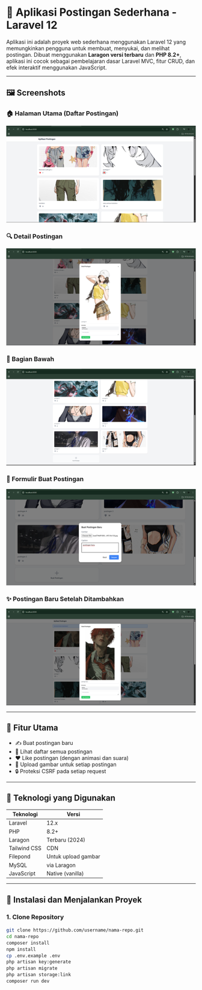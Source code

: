 # 📝 Aplikasi Postingan Sederhana - Laravel 12

Aplikasi ini adalah proyek web sederhana menggunakan Laravel 12 yang memungkinkan pengguna untuk membuat, menyukai, dan melihat postingan. Dibuat menggunakan **Laragon versi terbaru** dan **PHP 8.2+**, aplikasi ini cocok sebagai pembelajaran dasar Laravel MVC, fitur CRUD, dan efek interaktif menggunakan JavaScript.

---

## 🖼️ Screenshots

### 🏠 Halaman Utama (Daftar Postingan)
![Screenshot 1](screenshots/ss-1.png)

### 🔍 Detail Postingan
![Screenshot 2](screenshots/ss-2.png)

### 🔻 Bagian Bawah
![Screenshot 3](screenshots/ss-3.png)

### 📝 Formulir Buat Postingan
![Screenshot 4](screenshots/ss-4.png)

### ✨ Postingan Baru Setelah Ditambahkan
![Screenshot 5](screenshots/ss-5.png)


---

## 🎯 Fitur Utama

- ✍️ Buat postingan baru
- 📃 Lihat daftar semua postingan
- ❤️ Like postingan (dengan animasi dan suara)
- 📁 Upload gambar untuk setiap postingan
- 🔒 Proteksi CSRF pada setiap request

---

## 🧰 Teknologi yang Digunakan

| Teknologi      | Versi           |
|----------------|------------------|
| Laravel        | 12.x             |
| PHP            | 8.2+             |
| Laragon        | Terbaru (2024)   |
| Tailwind CSS   | CDN              |
| Filepond       | Untuk upload gambar |
| MySQL          | via Laragon      |
| JavaScript     | Native (vanilla) |

---

## 🚀 Instalasi dan Menjalankan Proyek

### 1. Clone Repository

```bash
git clone https://github.com/username/nama-repo.git
cd nama-repo
composer install
npm install
cp .env.example .env
php artisan key:generate
php artisan migrate
php artisan storage:link
composer run dev

